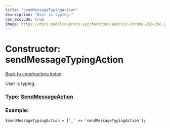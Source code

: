 ```yaml
---
title: "sendMessageTypingAction"
description: "User is typing."
nav_exclude: true
image: https://docs.madelineproto.xyz/favicons/android-chrome-256x256.png
---
```

# Constructor: sendMessageTypingAction  
[Back to constructors index](/API_docs/constructors/index.html)



User is typing.




### Type: [SendMessageAction](/API_docs/types/SendMessageAction.html)


### Example:

```
$sendMessageTypingAction = ['_' => 'sendMessageTypingAction'];
```  
